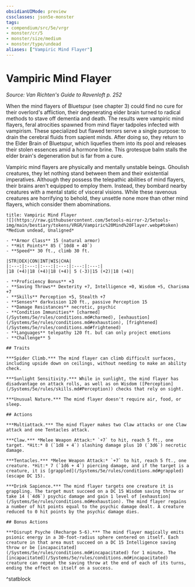 ```yaml
---
obsidianUIMode: preview
cssclasses: json5e-monster
tags:
- compendium/src/5e/vrgr
- monster/cr/5
- monster/size/medium
- monster/type/undead
aliases: ["Vampiric Mind Flayer"]
---
```

# Vampiric Mind Flayer
*Source: Van Richten's Guide to Ravenloft p. 252*  

When the mind flayers of Bluetspur (see chapter 3) could find no cure for their overlord's affliction, their degenerating elder brain turned to radical methods to stave off dementia and death. The results were vampiric mind flayers, feral atrocities spawned from mind flayer tadpoles infected with vampirism. These specialized but flawed terrors serve a single purpose: to drain the cerebral fluids from sapient minds. After doing so, they return to the Elder Brain of Bluetspur, which liquefies them into its pool and releases their stolen essences amid a hormone brine. This grotesque balm stalls the elder brain's degeneration but is far from a cure.

Vampiric mind flayers are physically and mentally unstable beings. Ghoulish creatures, they let nothing stand between them and their existential imperatives. Although they possess the telepathic abilities of mind flayers, their brains aren't equipped to employ them. Instead, they bombard nearby creatures with a mental static of visceral visions. While these ravenous creatures are horrifying to behold, they unsettle none more than other mind flayers, which consider them abominations.

```ad-statblock
title: Vampiric Mind Flayer
![](https://raw.githubusercontent.com/5etools-mirror-2/5etools-img/main/bestiary/tokens/VRGR/Vampiric%20Mind%20Flayer.webp#token)
*Medium undead, Unaligned*

- **Armor Class** 15 (natural armor)
- **Hit Points** 85 (`10d8 + 40`)
- **Speed** 30 ft., climb 30 ft.

|STR|DEX|CON|INT|WIS|CHA|
|:---:|:---:|:---:|:---:|:---:|:---:|
|18 (+4)|18 (+4)|18 (+4)| 5 (-3)|15 (+2)|18 (+4)|

- **Proficiency Bonus** +3
- **Saving Throws** Dexterity +7, Intelligence +0, Wisdom +5, Charisma +7
- **Skills** Perception +5, Stealth +7
- **Senses** darkvision 120 ft., passive Perception 15
- **Damage Resistances** necrotic, psychic
- **Condition Immunities** [charmed](/Systems/5e/rules/conditions.md#charmed), [exhaustion](/Systems/5e/rules/conditions.md#exhaustion), [frightened](/Systems/5e/rules/conditions.md#frightened)
- **Languages** telepathy 120 ft. but can only project emotions
- **Challenge** 5

## Traits

***Spider Climb.*** The mind flayer can climb difficult surfaces, including upside down on ceilings, without needing to make an ability check.

***Sunlight Sensitivity.*** While in sunlight, the mind flayer has disadvantage on attack rolls, as well as on Wisdom ([Perception](/Systems/5e/rules/skills.md#Perception)) checks that rely on sight.

***Unusual Nature.*** The mind flayer doesn't require air, food, or sleep.

## Actions

***Multiattack.*** The mind flayer makes two Claw attacks or one Claw attack and one Tentacles attack.

***Claw.*** *Melee Weapon Attack:* `+7` to hit, reach 5 ft., one target. *Hit:* 8 (`1d8 + 4`) slashing damage plus 10 (`3d6`) necrotic damage.

***Tentacles.*** *Melee Weapon Attack:* `+7` to hit, reach 5 ft., one creature. *Hit:* 7 (`1d6 + 4`) piercing damage, and if the target is a creature, it is [grappled](/Systems/5e/rules/conditions.md#grappled) (escape DC 15).

***Drink Sapience.*** The mind flayer targets one creature it is grappling. The target must succeed on a DC 15 Wisdom saving throw or take 14 (`4d6`) psychic damage and gain 1 level of [exhaustion](/Systems/5e/rules/conditions.md#exhaustion). The mind flayer regains a number of hit points equal to the psychic damage dealt. A creature reduced to 0 hit points by the psychic damage dies.

## Bonus Actions

***Disrupt Psyche (Recharge 5-6).*** The mind flayer magically emits psionic energy in a 30-foot-radius sphere centered on itself. Each creature in that area must succeed on a DC 15 Intelligence saving throw or be [incapacitated](/Systems/5e/rules/conditions.md#incapacitated) for 1 minute. The [incapacitated](/Systems/5e/rules/conditions.md#incapacitated) creature can repeat the saving throw at the end of each of its turns, ending the effect on itself on a success.
```
^statblock